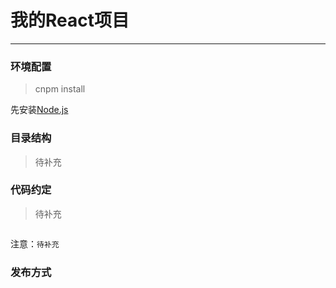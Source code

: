 # 我的React项目

---

### 环境配置
> cnpm install

先安装[Node.js](https://nodejs.org/zh-cn/)


### 目录结构
> 待补充


### 代码约定
> 待补充

```js


```
注意：`待补充`


### 发布方式
```js

```